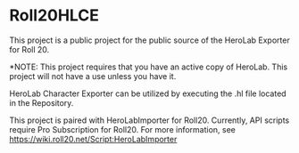 # Roll20HLCE
This project is a public project for the public source of the HeroLab Exporter for Roll 20.

*NOTE: This project requires that you have an active copy of HeroLab. This project will not have a use unless you have it.

HeroLab Character Exporter can be utilized by executing the .hl file located in the Repository.

This project is paired with HeroLabImporter for Roll20. Currently, API scripts require Pro Subscription for Roll20. For more information, see https://wiki.roll20.net/Script:HeroLabImporter
